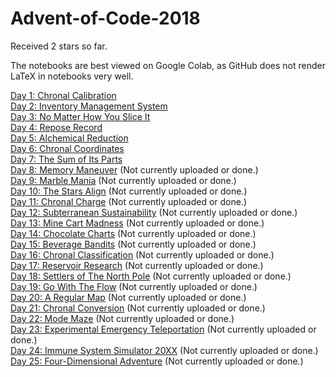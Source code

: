 # Advent-of-Code-2018

Received 2 stars so far.

The notebooks are best viewed on Google Colab, as GitHub does not render LaTeX in notebooks very well.

[Day 1: Chronal Calibration](https://github.com/mustafa-hotaki/Advent-of-Code-2018/blob/main/Day1/Day1.ipynb) \
[Day 2: Inventory Management System](https://github.com/mustafa-hotaki/Advent-of-Code-2018/blob/main/Day2/Day2.ipynb) \
[Day 3: No Matter How You Slice It](https://github.com/mustafa-hotaki/Advent-of-Code-2018/blob/main/Day3/Day3.ipynb) \
[Day 4: Repose Record](https://github.com/mustafa-hotaki/Advent-of-Code-2018/blob/main/Day4/Day4.ipynb) \
[Day 5: Alchemical Reduction](https://github.com/mustafa-hotaki/Advent-of-Code-2018/blob/main/Day5/Day5.ipynb) \
[Day 6: Chronal Coordinates](https://github.com/mustafa-hotaki/Advent-of-Code-2018/blob/main/Day6/Day6.ipynb) \
[Day 7: The Sum of Its Parts](https://github.com/mustafa-hotaki/Advent-of-Code-2018/blob/main/Day7/Day7.ipynb) \
[Day 8: Memory Maneuver](https://github.com/mustafa-hotaki/Advent-of-Code-2018/blob/main/Day8/Day8.ipynb) (Not currently uploaded or done.) \
[Day 9: Marble Mania](https://github.com/mustafa-hotaki/Advent-of-Code-2018/blob/main/Day9/Day9.ipynb) (Not currently uploaded or done.) \
[Day 10: The Stars Align](https://github.com/mustafa-hotaki/Advent-of-Code-2018/blob/main/Day10/Day10.ipynb) (Not currently uploaded or done.) \
[Day 11: Chronal Charge](https://github.com/mustafa-hotaki/Advent-of-Code-2018/blob/main/Day11/Day11.ipynb) (Not currently uploaded or done.) \
[Day 12: Subterranean Sustainability](https://github.com/mustafa-hotaki/Advent-of-Code-2018/blob/main/Day12/Day12.ipynb) (Not currently uploaded or done.) \
[Day 13: Mine Cart Madness](https://github.com/mustafa-hotaki/Advent-of-Code-2018/blob/main/Day13/Day13.ipynb) (Not currently uploaded or done.) \
[Day 14: Chocolate Charts](https://github.com/mustafa-hotaki/Advent-of-Code-2018/blob/main/Day14/Day14.ipynb) (Not currently uploaded or done.) \
[Day 15: Beverage Bandits](https://github.com/mustafa-hotaki/Advent-of-Code-2018/blob/main/Day15/Day15.ipynb) (Not currently uploaded or done.) \
[Day 16: Chronal Classification](https://github.com/mustafa-hotaki/Advent-of-Code-2018/blob/main/Day16/Day16.ipynb) (Not currently uploaded or done.) \
[Day 17: Reservoir Research](https://github.com/mustafa-hotaki/Advent-of-Code-2018/blob/main/Day17/Day17.ipynb) (Not currently uploaded or done.) \
[Day 18: Settlers of The North Pole](https://github.com/mustafa-hotaki/Advent-of-Code-2018/blob/main/Day18/Day18.ipynb) (Not currently uploaded or done.) \
[Day 19: Go With The Flow](https://github.com/mustafa-hotaki/Advent-of-Code-2018/blob/main/Day19/Day19.ipynb) (Not currently uploaded or done.) \
[Day 20: A Regular Map](https://github.com/mustafa-hotaki/Advent-of-Code-2018/blob/main/Day20/Day20.ipynb) (Not currently uploaded or done.) \
[Day 21: Chronal Conversion](https://github.com/mustafa-hotaki/Advent-of-Code-2018/blob/main/Day21/Day21.ipynb) (Not currently uploaded or done.) \
[Day 22: Mode Maze](https://github.com/mustafa-hotaki/Advent-of-Code-2018/blob/main/Day22/Day22.ipynb) (Not currently uploaded or done.) \
[Day 23: Experimental Emergency Teleportation](https://github.com/mustafa-hotaki/Advent-of-Code-2018/blob/main/Day23/Day23.ipynb) (Not currently uploaded or done.) \
[Day 24: Immune System Simulator 20XX](https://github.com/mustafa-hotaki/Advent-of-Code-2018/blob/main/Day24/Day24.ipynb) (Not currently uploaded or done.) \
[Day 25: Four-Dimensional Adventure](https://github.com/mustafa-hotaki/Advent-of-Code-2018/blob/main/Day25/Day25.ipynb) (Not currently uploaded or done.)
